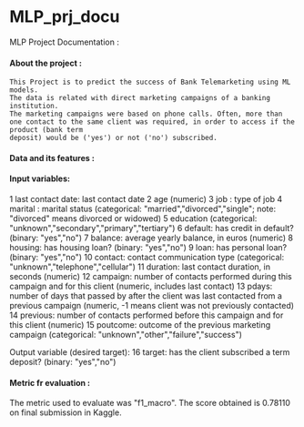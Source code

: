 # MLP_prj_docu
MLP Project Documentation : 

#### About the project : 
    This Project is to predict the success of Bank Telemarketing using ML models. 
    The data is related with direct marketing campaigns of a banking institution. 
    The marketing campaigns were based on phone calls. Often, more than one contact to the same client was required, in order to access if the product (bank term 
    deposit) would be ('yes') or not ('no') subscribed.

#### Data and its features : 

#### Input variables:
1 last contact date: last contact date
2 age (numeric)
3 job : type of job
4 marital : marital status (categorical: "married","divorced","single"; note: "divorced" means divorced or widowed)
5 education (categorical: "unknown","secondary","primary","tertiary")
6 default: has credit in default? (binary: "yes","no")
7 balance: average yearly balance, in euros (numeric)
8 housing: has housing loan? (binary: "yes","no")
9 loan: has personal loan? (binary: "yes","no")
10 contact: contact communication type (categorical: "unknown","telephone","cellular")
11 duration: last contact duration, in seconds (numeric)
12 campaign: number of contacts performed during this campaign and for this client (numeric, includes last contact)
13 pdays: number of days that passed by after the client was last contacted from a previous campaign (numeric, -1 means client was not previously contacted)
14 previous: number of contacts performed before this campaign and for this client (numeric)
15 poutcome: outcome of the previous marketing campaign (categorical: "unknown","other","failure","success")

Output variable (desired target):
16 target: has the client subscribed a term deposit? (binary: "yes","no")

#### Metric fr evaluation : 

The metric used to evaluate was "f1_macro". The score obtained is 0.78110 on final submission in Kaggle.

